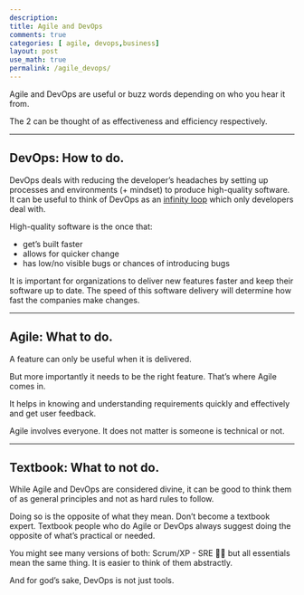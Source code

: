 ```yaml
---
description: 
title: Agile and DevOps
comments: true
categories: [ agile, devops,business]
layout: post
use_math: true
permalink: /agile_devops/
---
```

Agile and DevOps are useful or buzz words depending on who you hear it from.

The 2 can be thought of as effectiveness and efficiency respectively.

***
## **DevOps**: How to do.

DevOps deals with reducing the developer’s headaches by setting up processes and environments (+ mindset) to produce high-quality software. It can be useful to think of DevOps as an  [infinity loop](https://www.instana.com/media/ci-cd-loop-1024x456.png)  which only developers deal with.

High-quality software is the once that:
-   get’s built faster
-   allows for quicker change
-   has low/no visible bugs or chances of introducing bugs



It is important for organizations to deliver new features faster and keep their software up to date. The speed of this software delivery will determine how fast the companies make changes.

***
## **Agile**: What to do.

A feature can only be useful when it is delivered.

But more importantly it needs to be the right feature. That’s where Agile comes in.

It helps in knowing and understanding requirements quickly and effectively and get user feedback.

Agile involves everyone. It does not matter is someone is technical or not.

***

## **Textbook**: What to not do.

While Agile and DevOps are considered divine, it can be good to think them of as general principles and not as hard rules to follow.

Doing so is the opposite of what they mean. Don’t become a textbook expert. Textbook people who do Agile or DevOps always suggest doing the opposite of what’s practical or needed.

You might see many versions of both: Scrum/XP - SRE 🤘🏼 but all essentials mean the same thing. It is easier to think of them abstractly.

And for god’s sake, DevOps is not just tools.
